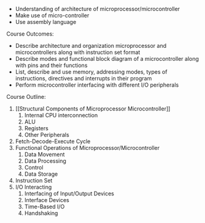 - Understanding of architecture of microprocessor/microcontroller
- Make use of micro-controller
- Use assembly language


Course Outcomes:
- Describe architecture and organization microprocessor and microcontrollers along with instruction set format
- Describe modes and functional block diagram of a microcontroller along with pins and their functions
- List, describe and use memory, addressing modes, types of instructions, directives and interrupts in their program
- Perform microcontroller interfacing with different I/O peripherals

Course Outline:
1. [[Structural Components of Microprocessor Microcontroller]]
	1. Internal CPU interconnection
	2. ALU
	3. Registers
	4. Other Peripherals
2. Fetch-Decode-Execute Cycle
3. Functional Operations of Microprocessor/Microcontroller
	1. Data Movement
	2. Data Processing
	3. Control 
	4. Data Storage
4. Instruction Set
5. I/O Interacting
	1. Interfacing of Input/Output Devices
	2. Interface Devices
	3. Time-Based I/O
	4. Handshaking

